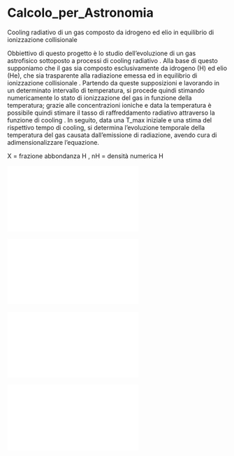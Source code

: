 # Calcolo_per_Astronomia
Cooling radiativo di un gas composto da idrogeno ed elio in equilibrio di ionizzazione collisionale

Obbiettivo di questo progetto è lo studio dell’evoluzione di un gas astrofisico sottoposto a processi di cooling radiativo . Alla base di questo supponiamo che il gas sia composto esclusivamente da idrogeno (H) ed elio (He), che sia trasparente alla radiazione emessa ed in equilibrio di ionizzazione collisionale .
Partendo da queste supposizioni e lavorando in un determinato intervallo di temperatura, si procede quindi stimando numericamente lo stato di ionizzazione del gas in funzione della temperatura; grazie alle concentrazioni ioniche e data la temperatura è possibile quindi stimare il tasso di raffreddamento radiativo attraverso la funzione di cooling .
In seguito, data una T_max iniziale e una stima del rispettivo tempo di cooling, si determina l’evoluzione temporale della temperatura del gas causata dall’emissione di radiazione, avendo cura di adimensionalizzare l’equazione.

X = frazione abbondanza H , nH = densità numerica H

![Grafico dello stato di ionizzazione di H ed He per nH = 1 cm−3 e X = 0.76](/img/grafico1.pdf)

![Curva di cooling per nH = 1 cm−3 e X = 0.76 (cooling totale e i suoi contributi)](/img/grafico2_1.pdf)

![Curva di cooling per nH = 1 cm−3 e X = 1 (cooling totale e i suoi contributi)](/img/grafico2_2.pdf)

![Evoluzione della temperatura in funzione del tempo in unità di tcool per X = 1 e nH = 1 cm−3 , dalle T_max di 10^6 K e 10^7 K](/img/grafico45.pdf)
